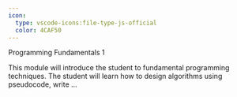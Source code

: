 ```yaml
---
icon:
  type: vscode-icons:file-type-js-official
  color: 4CAF50
---
```

Programming Fundamentals 1

This module will introduce the student to fundamental programming techniques. The student will learn how to design algorithms using pseudocode, write  ... 
